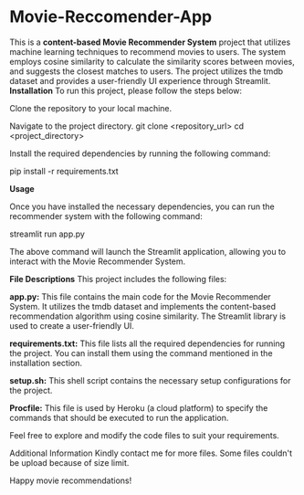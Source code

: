# Movie-Reccomender-App

This is a **content-based Movie Recommender System** project that utilizes machine learning techniques to recommend movies to users. The system employs cosine similarity to calculate the similarity scores between movies, and suggests the closest matches to users. The project utilizes the tmdb dataset and provides a user-friendly UI experience through Streamlit.
**Installation**
To run this project, please follow the steps below:

Clone the repository to your local machine.

Navigate to the project directory.
git clone <repository_url>
cd <project_directory>

Install the required dependencies by running the following command:

pip install -r requirements.txt

**Usage**

Once you have installed the necessary dependencies, you can run the recommender system with the following command:

streamlit run app.py

The above command will launch the Streamlit application, allowing you to interact with the Movie Recommender System.

**File Descriptions**
This project includes the following files:

**app.py:** This file contains the main code for the Movie Recommender System. It utilizes the tmdb dataset and implements the content-based recommendation algorithm using cosine similarity. The Streamlit library is used to create a user-friendly UI.

**requirements.txt:** This file lists all the required dependencies for running the project. You can install them using the command mentioned in the installation section.

**setup.sh:** This shell script contains the necessary setup configurations for the project.

**Procfile:** This file is used by Heroku (a cloud platform) to specify the commands that should be executed to run the application.

Feel free to explore and modify the code files to suit your requirements.

Additional Information
Kindly contact me for more files. Some files couldn't be upload because of size limit.

Happy movie recommendations!
